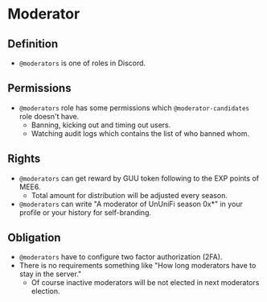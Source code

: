 # Moderator

## Definition

- `@moderators` is one of roles in Discord.

## Permissions

- `@moderators` role has some permissions which `@moderator-candidates` role doesn't have.
  - Banning, kicking out and timing out users.
  - Watching audit logs which contains the list of who banned whom.

## Rights

- `@moderators` can get reward by GUU token following to the EXP points of MEE6.
  - Total amount for distribution will be adjusted every season.
- `@moderators` can write "A moderator of UnUniFi season 0x*" in your profile or your history for self-branding.

## Obligation

- `@moderators` have to configure two factor authorization (2FA).
- There is no requirements something like "How long moderators have to stay in the server."
  - Of course inactive moderators will be not elected in next moderators election.
